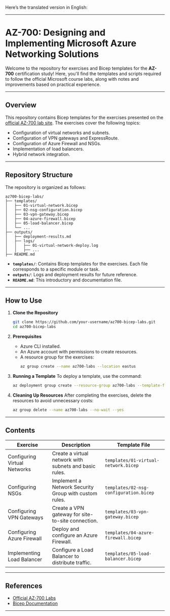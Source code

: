 Here’s the translated version in English:

---

# **AZ-700: Designing and Implementing Microsoft Azure Networking Solutions**

Welcome to the repository for exercises and Bicep templates for the **AZ-700** certification study! Here, you'll find the templates and scripts required to follow the official Microsoft course labs, along with notes and improvements based on practical experience.

---

## **Overview**

This repository contains Bicep templates for the exercises presented on the [official AZ-700 lab site](https://microsoftlearning.github.io/AZ-700-Designing-and-Implementing-Microsoft-Azure-Networking-Solutions/). The exercises cover the following topics:

- Configuration of virtual networks and subnets.
- Configuration of VPN gateways and ExpressRoute.
- Configuration of Azure Firewall and NSGs.
- Implementation of load balancers.
- Hybrid network integration.

---

## **Repository Structure**

The repository is organized as follows:

```
az700-bicep-labs/
├── templates/
│   ├── 01-virtual-network.bicep
│   ├── 02-nsg-configuration.bicep
│   ├── 03-vpn-gateway.bicep
│   ├── 04-azure-firewall.bicep
│   ├── 05-load-balancer.bicep
│   └── ...
├── outputs/
│   ├── deployment-results.md
│   ├── logs/
│   │   ├── 01-virtual-network-deploy.log
│   │   ├── ...
├── README.md
```

- **`templates/`**: Contains Bicep templates for the exercises. Each file corresponds to a specific module or task.
- **`outputs/`**: Logs and deployment results for future reference.
- **`README.md`**: This introductory and documentation file.

---

## **How to Use**

1. **Clone the Repository**
   ```bash
   git clone https://github.com/your-username/az700-bicep-labs.git
   cd az700-bicep-labs
   ```

2. **Prerequisites**
   - Azure CLI installed.
   - An Azure account with permissions to create resources.
   - A resource group for the exercises:
     ```bash
     az group create --name az700-labs --location eastus
     ```

3. **Running a Template**
   To deploy a template, use the command:
   ```bash
   az deployment group create --resource-group az700-labs --template-file templates/<template-name>.bicep
   ```

4. **Cleaning Up Resources**
   After completing the exercises, delete the resources to avoid unnecessary costs:
   ```bash
   az group delete --name az700-labs --no-wait --yes
   ```

---

## **Contents**

| Exercise                         | Description                                                                                      | Template File                     |
|-----------------------------------|--------------------------------------------------------------------------------------------------|------------------------------------|
| Configuring Virtual Networks      | Create a virtual network with subnets and basic rules.                                           | `templates/01-virtual-network.bicep` |
| Configuring NSGs                  | Implement a Network Security Group with custom rules.                                           | `templates/02-nsg-configuration.bicep` |
| Configuring VPN Gateways          | Create a VPN gateway for site-to-site connection.                                               | `templates/03-vpn-gateway.bicep` |
| Configuring Azure Firewall        | Deploy and configure an Azure Firewall.                                                        | `templates/04-azure-firewall.bicep` |
| Implementing Load Balancer        | Configure a Load Balancer to distribute traffic.                                                | `templates/05-load-balancer.bicep` |

---

## **References**
- [Official AZ-700 Labs](https://microsoftlearning.github.io/AZ-700-Designing-and-Implementing-Microsoft-Azure-Networking-Solutions/)
- [Bicep Documentation](https://learn.microsoft.com/azure/azure-resource-manager/bicep/)

---

